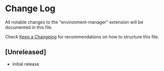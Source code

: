 # Change Log

All notable changes to the "environment-manager" extension will be documented in this file.

Check [Keep a Changelog](http://keepachangelog.com/) for recommendations on how to structure this file.

## [Unreleased]

- Initial release